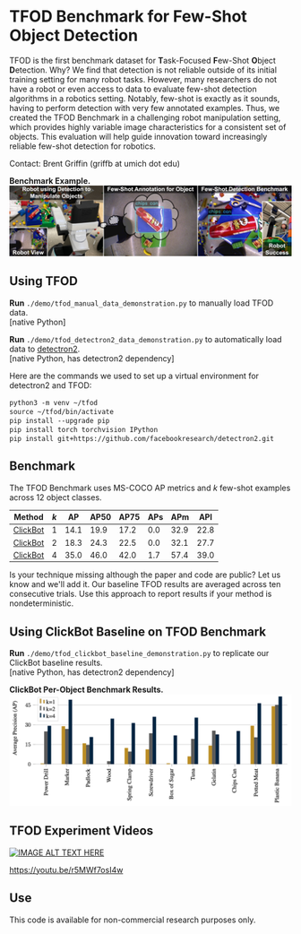 # TFOD Benchmark for Few-Shot Object Detection
TFOD is the first benchmark dataset for **T**ask-Focused **F**ew-Shot **O**bject **D**etection. Why? We find that detection is not reliable outside of its initial training setting for many robot tasks. However, many researchers do not have a robot or even access to data to evaluate few-shot detection algorithms in a robotics setting. Notably, few-shot is exactly as it sounds, having to perform detection with very few annotated examples. Thus, we created the TFOD Benchmark in a challenging robot manipulation setting, which provides highly variable image characteristics for a consistent set of objects. This evaluation will help guide innovation toward increasingly reliable few-shot detection for robotics.

Contact: Brent Griffin (griffb at umich dot edu)

__Benchmark Example.__
![alt text](./figure/tfod_overview.jpg?raw=true "Benchmark Example from Robot")

## Using TFOD

__Run__ ``./demo/tfod_manual_data_demonstration.py`` to manually load TFOD data. <br />
[native Python]

__Run__ ``./demo/tfod_detectron2_data_demonstration.py`` to automatically load data to [detectron2](https://github.com/facebookresearch/detectron2). <br />
[native Python, has detectron2 dependency]

Here are the commands we used to set up a virtual environment for detectron2 and TFOD:
```
python3 -m venv ~/tfod
source ~/tfod/bin/activate
pip install --upgrade pip
pip install torch torchvision IPython 
pip install git+https://github.com/facebookresearch/detectron2.git
```

## Benchmark

The TFOD Benchmark uses MS-COCO AP metrics and *k* few-shot examples across 12 object classes.

| Method | *k* | AP | AP50 | AP75 | APs | APm | APl |
| --------------- | --------------- | --------------- | --------------- | --------------- | --------------- | --------------- | --------------- |
| [ClickBot](https://arxiv.org/pdf/2201.12437 "Paper") | 1 | 14.1 | 19.9 | 17.2 | 0.0 | 32.9 | 22.8 |
| [ClickBot](https://arxiv.org/pdf/2201.12437 "Paper") | 2 | 18.3 | 24.3 | 22.5 | 0.0 | 32.1 | 27.7 |
| [ClickBot](https://arxiv.org/pdf/2201.12437 "Paper") | 4 | 35.0 | 46.0 | 42.0 | 1.7 | 57.4 | 39.0 |

Is your technique missing although the paper and code are public? Let us know and we'll add it. Our baseline TFOD results are averaged across ten consecutive trials. Use this approach to report results if your method is nondeterministic.

## Using ClickBot Baseline on TFOD Benchmark

__Run__ ``./demo/tfod_clickbot_baseline_demonstration.py`` to replicate our ClickBot baseline results. <br />
[native Python, has detectron2 dependency]

__ClickBot Per-Object Benchmark Results.__
![alt text](./figure/clickbot_baseline.jpg?raw=true "ClickBot Per-Object Results")

## TFOD Experiment Videos

[![IMAGE ALT TEXT HERE](https://img.youtube.com/vi/r5MWf7osI4w/0.jpg)](https://youtu.be/r5MWf7osI4w)

 https://youtu.be/r5MWf7osI4w

## Use

This code is available for non-commercial research purposes only.
